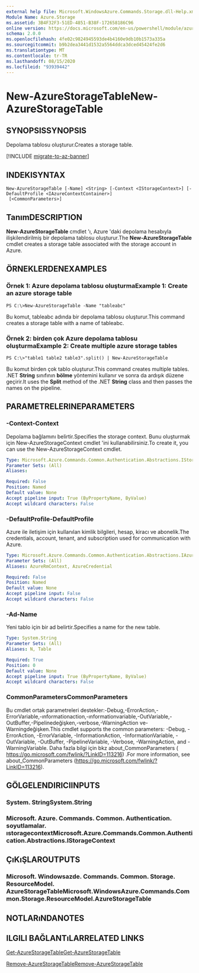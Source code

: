 ```yaml
---
external help file: Microsoft.WindowsAzure.Commands.Storage.dll-Help.xml
Module Name: Azure.Storage
ms.assetid: 3B4F32F3-51ED-4851-B38F-172658186C96
online version: https://docs.microsoft.com/en-us/powershell/module/azure.storage/new-azurestoragetable
schema: 2.0.0
ms.openlocfilehash: 4fe02c9824945593de4b4160e9db10b1573a335a
ms.sourcegitcommit: b9b2dea3441d1532a5564ddca3dced45424fe2d6
ms.translationtype: MT
ms.contentlocale: tr-TR
ms.lasthandoff: 08/15/2020
ms.locfileid: "93939442"
---
```

# <span data-ttu-id="8a42f-101">New-AzureStorageTable</span><span class="sxs-lookup"><span data-stu-id="8a42f-101">New-AzureStorageTable</span></span>

## <span data-ttu-id="8a42f-102">SYNOPSIS</span><span class="sxs-lookup"><span data-stu-id="8a42f-102">SYNOPSIS</span></span>
<span data-ttu-id="8a42f-103">Depolama tablosu oluşturur.</span><span class="sxs-lookup"><span data-stu-id="8a42f-103">Creates a storage table.</span></span>

[!INCLUDE [migrate-to-az-banner](../../includes/migrate-to-az-banner.md)]

## <span data-ttu-id="8a42f-104">INDEKI</span><span class="sxs-lookup"><span data-stu-id="8a42f-104">SYNTAX</span></span>

```
New-AzureStorageTable [-Name] <String> [-Context <IStorageContext>] [-DefaultProfile <IAzureContextContainer>]
 [<CommonParameters>]
```

## <span data-ttu-id="8a42f-105">Tanım</span><span class="sxs-lookup"><span data-stu-id="8a42f-105">DESCRIPTION</span></span>
<span data-ttu-id="8a42f-106">**New-AzureStorageTable** cmdlet 'ı, Azure 'daki depolama hesabıyla ilişkilendirilmiş bir depolama tablosu oluşturur.</span><span class="sxs-lookup"><span data-stu-id="8a42f-106">The **New-AzureStorageTable** cmdlet creates a storage table associated with the storage account in Azure.</span></span>

## <span data-ttu-id="8a42f-107">ÖRNEKLERDEN</span><span class="sxs-lookup"><span data-stu-id="8a42f-107">EXAMPLES</span></span>

### <span data-ttu-id="8a42f-108">Örnek 1: Azure depolama tablosu oluşturma</span><span class="sxs-lookup"><span data-stu-id="8a42f-108">Example 1: Create an azure storage table</span></span>
```
PS C:\>New-AzureStorageTable -Name "tableabc"
```

<span data-ttu-id="8a42f-109">Bu komut, tableabc adında bir depolama tablosu oluşturur.</span><span class="sxs-lookup"><span data-stu-id="8a42f-109">This command creates a storage table with a name of tableabc.</span></span>

### <span data-ttu-id="8a42f-110">Örnek 2: birden çok Azure depolama tablosu oluşturma</span><span class="sxs-lookup"><span data-stu-id="8a42f-110">Example 2: Create multiple azure storage tables</span></span>
```
PS C:\>"table1 table2 table3".split() | New-AzureStorageTable
```

<span data-ttu-id="8a42f-111">Bu komut birden çok tablo oluşturur.</span><span class="sxs-lookup"><span data-stu-id="8a42f-111">This command creates multiple tables.</span></span>
<span data-ttu-id="8a42f-112">.NET **String** sınıfının **bölme** yöntemini kullanır ve sonra da ardışık düzene geçirir.</span><span class="sxs-lookup"><span data-stu-id="8a42f-112">It uses the **Split** method of the .NET **String** class and then passes the names on the pipeline.</span></span>

## <span data-ttu-id="8a42f-113">PARAMETRELERINE</span><span class="sxs-lookup"><span data-stu-id="8a42f-113">PARAMETERS</span></span>

### <span data-ttu-id="8a42f-114">-Context</span><span class="sxs-lookup"><span data-stu-id="8a42f-114">-Context</span></span>
<span data-ttu-id="8a42f-115">Depolama bağlamını belirtir.</span><span class="sxs-lookup"><span data-stu-id="8a42f-115">Specifies the storage context.</span></span>
<span data-ttu-id="8a42f-116">Bunu oluşturmak için New-AzureStorageContext cmdlet 'ini kullanabilirsiniz.</span><span class="sxs-lookup"><span data-stu-id="8a42f-116">To create it, you can use the New-AzureStorageContext cmdlet.</span></span>

```yaml
Type: Microsoft.Azure.Commands.Common.Authentication.Abstractions.IStorageContext
Parameter Sets: (All)
Aliases:

Required: False
Position: Named
Default value: None
Accept pipeline input: True (ByPropertyName, ByValue)
Accept wildcard characters: False
```

### <span data-ttu-id="8a42f-117">-DefaultProfile</span><span class="sxs-lookup"><span data-stu-id="8a42f-117">-DefaultProfile</span></span>
<span data-ttu-id="8a42f-118">Azure ile iletişim için kullanılan kimlik bilgileri, hesap, kiracı ve abonelik.</span><span class="sxs-lookup"><span data-stu-id="8a42f-118">The credentials, account, tenant, and subscription used for communication with Azure.</span></span>

```yaml
Type: Microsoft.Azure.Commands.Common.Authentication.Abstractions.IAzureContextContainer
Parameter Sets: (All)
Aliases: AzureRmContext, AzureCredential

Required: False
Position: Named
Default value: None
Accept pipeline input: False
Accept wildcard characters: False
```

### <span data-ttu-id="8a42f-119">-Ad</span><span class="sxs-lookup"><span data-stu-id="8a42f-119">-Name</span></span>
<span data-ttu-id="8a42f-120">Yeni tablo için bir ad belirtir.</span><span class="sxs-lookup"><span data-stu-id="8a42f-120">Specifies a name for the new table.</span></span>

```yaml
Type: System.String
Parameter Sets: (All)
Aliases: N, Table

Required: True
Position: 0
Default value: None
Accept pipeline input: True (ByPropertyName, ByValue)
Accept wildcard characters: False
```

### <span data-ttu-id="8a42f-121">CommonParameters</span><span class="sxs-lookup"><span data-stu-id="8a42f-121">CommonParameters</span></span>
<span data-ttu-id="8a42f-122">Bu cmdlet ortak parametreleri destekler:-Debug,-ErrorAction,-ErrorVariable,-ınformationaction,-ınformationvariable,-OutVariable,-OutBuffer,-Pipelinedeğişken,-verbose,-WarningAction ve-Warningdeğişken.</span><span class="sxs-lookup"><span data-stu-id="8a42f-122">This cmdlet supports the common parameters: -Debug, -ErrorAction, -ErrorVariable, -InformationAction, -InformationVariable, -OutVariable, -OutBuffer, -PipelineVariable, -Verbose, -WarningAction, and -WarningVariable.</span></span> <span data-ttu-id="8a42f-123">Daha fazla bilgi için bkz about_CommonParameters ( https://go.microsoft.com/fwlink/?LinkID=113216) .</span><span class="sxs-lookup"><span data-stu-id="8a42f-123">For more information, see about_CommonParameters (https://go.microsoft.com/fwlink/?LinkID=113216).</span></span>

## <span data-ttu-id="8a42f-124">GÖLGELENDIRICI</span><span class="sxs-lookup"><span data-stu-id="8a42f-124">INPUTS</span></span>

### <span data-ttu-id="8a42f-125">System. String</span><span class="sxs-lookup"><span data-stu-id="8a42f-125">System.String</span></span>

### <span data-ttu-id="8a42f-126">Microsoft. Azure. Commands. Common. Authentication. soyutlamalar. ıstoragecontext</span><span class="sxs-lookup"><span data-stu-id="8a42f-126">Microsoft.Azure.Commands.Common.Authentication.Abstractions.IStorageContext</span></span>

## <span data-ttu-id="8a42f-127">ÇıKıŞLAR</span><span class="sxs-lookup"><span data-stu-id="8a42f-127">OUTPUTS</span></span>

### <span data-ttu-id="8a42f-128">Microsoft. Windowsazde. Commands. Common. Storage. ResourceModel. AzureStorageTable</span><span class="sxs-lookup"><span data-stu-id="8a42f-128">Microsoft.WindowsAzure.Commands.Common.Storage.ResourceModel.AzureStorageTable</span></span>

## <span data-ttu-id="8a42f-129">NOTLARıNDA</span><span class="sxs-lookup"><span data-stu-id="8a42f-129">NOTES</span></span>

## <span data-ttu-id="8a42f-130">ILGILI BAĞLANTıLAR</span><span class="sxs-lookup"><span data-stu-id="8a42f-130">RELATED LINKS</span></span>

[<span data-ttu-id="8a42f-131">Get-AzureStorageTable</span><span class="sxs-lookup"><span data-stu-id="8a42f-131">Get-AzureStorageTable</span></span>](./Get-AzureStorageTable.md)

[<span data-ttu-id="8a42f-132">Remove-AzureStorageTable</span><span class="sxs-lookup"><span data-stu-id="8a42f-132">Remove-AzureStorageTable</span></span>](./Remove-AzureStorageTable.md)


